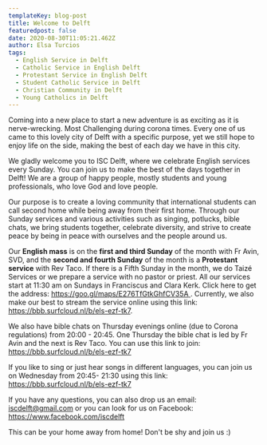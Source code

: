 ```yaml
---
templateKey: blog-post
title: Welcome to Delft
featuredpost: false
date: 2020-08-30T11:05:21.462Z
author: Elsa Turcios
tags:
  - English Service in Delft
  - Catholic Service in English Delft
  - Protestant Service in English Delft
  - Student Catholic Service in Delft
  - Christian Community in Delft
  - Young Catholics in Delft
---
```

Coming into a new place to start a new adventure is as exciting as it is nerve-wrecking. Most Challenging during corona times. Every one of us came to this lovely city of Delft with a specific purpose, yet we still hope to enjoy life on the side, making the best of each day we have in this city.

We gladly welcome you to ISC Delft, where we celebrate English services every Sunday. You can join us to make the best of the days together in Delft! We are a group of happy people, mostly students and young professionals, who love God and love people.

Our purpose is to create a loving community that international students can call second home while being away from their first home. Through our Sunday services and various activities such as singing, potlucks, bible chats, we bring students together, celebrate diversity, and strive to create peace by being in peace with ourselves and the people around us.

Our **English mass** is on the **first and third Sunday** of the month with Fr Avin, SVD, and the **second and fourth Sunday** of the month is a **Protestant service** with Rev Taco. If there is a Fifth Sunday in the month, we do Taizé Services or we prepare a service with no pastor or priest. All our services start at 11:30 am on Sundays in Franciscus and Clara Kerk. Click here to get the address: [https://goo.gl/maps/E276TfGtkGhfCV35A ](https://goo.gl/maps/E276TfGtkGhfCV35A). Currently, we also make our best to stream the service online  using this link: <https://bbb.surfcloud.nl/b/els-ezf-tk7>. 

We also have bible chats on Thursday evenings online (due to Corona regulations) from 20:00 - 20:45. One Thursday the bible chat is led by Fr Avin and the next is Rev Taco. You can use this link to join:   <https://bbb.surfcloud.nl/b/els-ezf-tk7>

If you like to sing or just hear songs in different languages,  you can join us on Wednesday from 20:45- 21:30 using this link:  <https://bbb.surfcloud.nl/b/els-ezf-tk7>

If you have any questions, you can also drop us an email: iscdelft@gmail.com  or you can look for us on Facebook: <https://www.facebook.com/iscdelft>

This can be your home away from home! Don't be shy and join us :)

